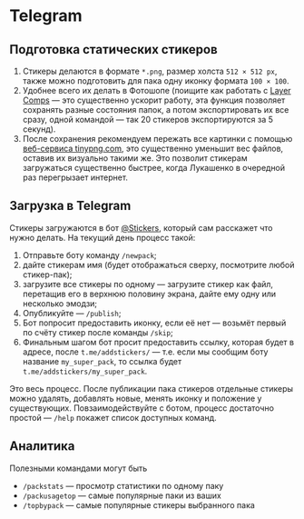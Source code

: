 # Telegram

## Подготовка статических стикеров

1. Стикеры делаются в формате `*.png`, размер холста `512 × 512 px`, также можно подготовить для пака одну иконку формата `100 × 100`.
2. Удобнее всего их делать в Фотошопе (поищите как работать с [Layer Comps](https://helpx.adobe.com/photoshop/using/layer-comps.html) — это существенно ускорит работу, эта функция позволяет сохранять разные состояния папок, а потом экспортировать их все сразу, одной командой — так 20 стикеров экспортируются за 5 секунд).
3. После сохранения рекомендуем пережать все картинки с помощью [веб-сервиса tinypng.com](https://tinypng.com/), это существенно уменьшит вес файлов, оставив их визуально такими же. Это позволит стикерам загружаться существенно быстрее, когда Лукашенко в очередной раз перегрызает интернет.

## Загрузка в Telegram

Стикеры загружаются в бот [@Stickers](https://t.me/Stickers), который сам расскажет что нужно делать. На текущий день процесс такой:

1. Отправьте боту команду `/newpack`;
2. дайте стикерам имя (будет отображаться сверху, посмотрите любой стикер-пак);
3. загрузите все стикеры по одному — загрузите стикер как файл, перетащив его в верхнюю половину экрана, дайте ему одну или несколько эмодзи; 
4. Опубликуйте — `/publish`;
5. Бот попросит предоставить иконку, если её нет — возьмёт первый по счёту стикер после команды `/skip`;
6. Финальным шагом бот просит предоставить ссылку, которая будет в адресе, после `t.me/addstickers/` — т.е. если мы сообщим боту название `my_super_pack`, то ссылка будет `t.me/addstickers/my_super_pack`.

Это весь процесс. 
После публикации пака стикеров отдельные стикеры можно удалять, добавлять новые, менять иконку и положение у существующих. Повзаимодействуйте с ботом, процесс достаточно простой — `/help` покажет список доступных команд.

## Аналитика

Полезными командами могут быть 

- `/packstats` — просмотр статистики по одному паку
- `/packusagetop` — самые популярные паки из ваших
- `/topbypack` — самые популярные стикеры выбранного пака
